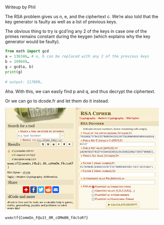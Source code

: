 Writeup by Phil

The RSA problem gives us n, e, and the ciphertext c. We’re also told that the key generator is faulty as well as a list of previous keys.

The obvious thing to try is gcd’ing any 2 of the keys in case one of the primes remains constant during the keygen (which explains why the key generator would be faulty).

```python
from math import gcd
a = 136346… # a, b can be replaced with any 2 of the previous keys
b = 199649…
g = gcd(a, b)
print(g)

# output: 117899…
```

Aha. With this, we can easily find p and q, and thus decrypt the ciphertext.

Or we can go to dcode.fr and let them do it instead.

![A screenshot of dcode.fr showing the ciphertext being decrypted.](/img/crypto2.png)

`wxmctf{CommOn_F@u1t_0R_cOMm0N_f4ctoR?}`
